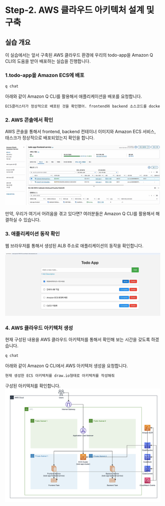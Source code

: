 # Step-2. AWS 클라우드 아키텍처 설계 및 구축

## 실습 개요
이 실습에서는 앞서 구축된 AWS 클라우드 환경에 우리의 todo-app을 Amazon Q CLI의 도움을 받아 배포하는 실습을 진행합니다.

### 1.todo-app을 Amazon ECS에 배포
```bash
q chat
```

아래와 같이 Amazon Q CLI를 활용해서 애플리케이션을 배포를 요청합니다.
```bash
ECS클러스터가 정상적으로 배포된 것을 확인했어. frontend와 backend 소스코드를 docker build해서 ECR에 업로드하고, ECS에 배포할 수 있을까?
```


### 2. AWS 콘솔에서 확인
AWS 콘솔을 통해서 frontend, backend 컨테이너 이미지와 Amazon ECS 서비스, 태스크가 정상적으로 배포되었는지 확인을 합니다.

![alt text](../../others/image-8.png)

만약, 우리가 여기서 어려움을 겪고 있다면? 여러분들은 Amazon Q CLI를 활용해서 해결하실 수 있습니다.


### 3. 애플리케이션 동작 확인
웹 브라우저를 통해서 생성된 ALB 주소로 애플리케이션의 동작을 확인합니다.

![alt text](../../others/image-9.png)

### 4. AWS 클라우드 아키텍처 생성
현재 구성된 내용을 AWS 클라우드 아키텍처를 통해서 확인해 보는 시간을 갖도록 하겠습니다.
```bash
q chat
```

아래와 같이 Amazon Q CLI에서 AWS 아키텍처 생성을 요청합니다.
```bash
현재 생성한 ECS 아키텍처를 draw.io형태로 아키텍처를 작성해줘
```

구성된 아키텍처를 확인합니다.
![alt text](../../others/image-10.png)